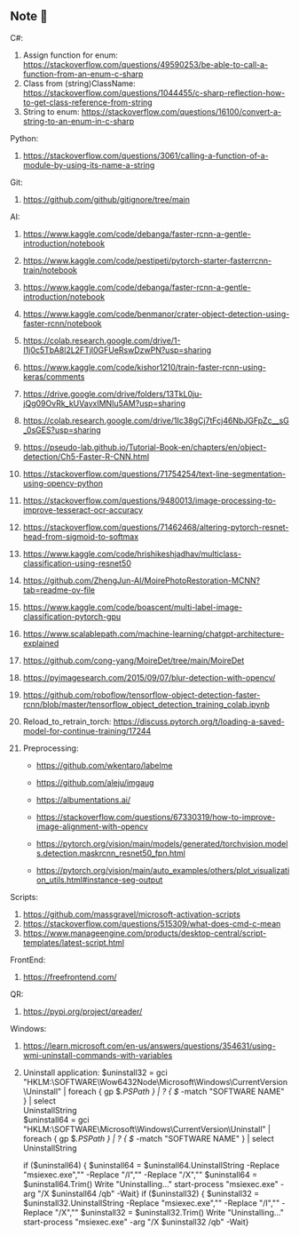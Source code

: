## Note 👋
C#:
  1. Assign function for enum: https://stackoverflow.com/questions/49590253/be-able-to-call-a-function-from-an-enum-c-sharp
  2. Class from (string)ClassName: https://stackoverflow.com/questions/1044455/c-sharp-reflection-how-to-get-class-reference-from-string
  3. String to enum: https://stackoverflow.com/questions/16100/convert-a-string-to-an-enum-in-c-sharp

Python:
  1. https://stackoverflow.com/questions/3061/calling-a-function-of-a-module-by-using-its-name-a-string

Git:
  1. https://github.com/github/gitignore/tree/main
     
AI:
  1. https://www.kaggle.com/code/debanga/faster-rcnn-a-gentle-introduction/notebook
  2. https://www.kaggle.com/code/pestipeti/pytorch-starter-fasterrcnn-train/notebook
  3. https://www.kaggle.com/code/debanga/faster-rcnn-a-gentle-introduction/notebook
  4. https://www.kaggle.com/code/benmanor/crater-object-detection-using-faster-rcnn/notebook
  5. https://colab.research.google.com/drive/1-I1j0c5TbA8l2L2FTjl0GFUeRswDzwPN?usp=sharing
  6. https://www.kaggle.com/code/kishor1210/train-faster-rcnn-using-keras/comments
  7. https://drive.google.com/drive/folders/13TkL0ju-jQg09OvRk_kUVavxIMNIu5AM?usp=sharing
  8. https://colab.research.google.com/drive/1Ic38gCj7tFcj46NbJGFpZc__sG_0sGES?usp=sharing
  9. https://pseudo-lab.github.io/Tutorial-Book-en/chapters/en/object-detection/Ch5-Faster-R-CNN.html
  10. https://stackoverflow.com/questions/71754254/text-line-segmentation-using-opencv-python
  11. https://stackoverflow.com/questions/9480013/image-processing-to-improve-tesseract-ocr-accuracy
  12. https://stackoverflow.com/questions/71462468/altering-pytorch-resnet-head-from-sigmoid-to-softmax
  13. https://www.kaggle.com/code/hrishikeshjadhav/multiclass-classification-using-resnet50
  14. https://github.com/ZhengJun-AI/MoirePhotoRestoration-MCNN?tab=readme-ov-file
  15. https://www.kaggle.com/code/boascent/multi-label-image-classification-pytorch-gpu
  16. https://www.scalablepath.com/machine-learning/chatgpt-architecture-explained
  17. https://github.com/cong-yang/MoireDet/tree/main/MoireDet
  18. https://pyimagesearch.com/2015/09/07/blur-detection-with-opencv/

  19. https://github.com/roboflow/tensorflow-object-detection-faster-rcnn/blob/master/tensorflow_object_detection_training_colab.ipynb

  20. Reload_to_retrain_torch: https://discuss.pytorch.org/t/loading-a-saved-model-for-continue-training/17244

  21. Preprocessing:
        - https://github.com/wkentaro/labelme
        - https://github.com/aleju/imgaug
        - https://albumentations.ai/
        - https://stackoverflow.com/questions/67330319/how-to-improve-image-alignment-with-opencv
     
        - https://pytorch.org/vision/main/models/generated/torchvision.models.detection.maskrcnn_resnet50_fpn.html
        - https://pytorch.org/vision/main/auto_examples/others/plot_visualization_utils.html#instance-seg-output
      
Scripts:
  1. https://github.com/massgravel/microsoft-activation-scripts
  2. https://stackoverflow.com/questions/515309/what-does-cmd-c-mean
  3. https://www.manageengine.com/products/desktop-central/script-templates/latest-script.html
     
FrontEnd:
  1. https://freefrontend.com/
     
QR:
  1. https://pypi.org/project/qreader/

Windows:
  1. https://learn.microsoft.com/en-us/answers/questions/354631/using-wmi-uninstall-commands-with-variables
  2. Uninstall application:
        $uninstall32 = gci "HKLM:\SOFTWARE\Wow6432Node\Microsoft\Windows\CurrentVersion\Uninstall" | foreach { gp $_.PSPath } | ? { $_ -match "SOFTWARE NAME" } | select   
        UninstallString       
        $uninstall64 = gci "HKLM:\SOFTWARE\Microsoft\Windows\CurrentVersion\Uninstall" | foreach { gp $_.PSPath } | ? { $_ -match "SOFTWARE NAME" } | select UninstallString
            
        if ($uninstall64) {
        $uninstall64 = $uninstall64.UninstallString -Replace "msiexec.exe","" -Replace "/I","" -Replace "/X",""
        $uninstall64 = $uninstall64.Trim()
        Write "Uninstalling..."
        start-process "msiexec.exe" -arg "/X $uninstall64 /qb" -Wait}
        if ($uninstall32) {
        $uninstall32 = $uninstall32.UninstallString -Replace "msiexec.exe","" -Replace "/I","" -Replace "/X",""
        $uninstall32 = $uninstall32.Trim()
        Write "Uninstalling..."
        start-process "msiexec.exe" -arg "/X $uninstall32 /qb" -Wait}
